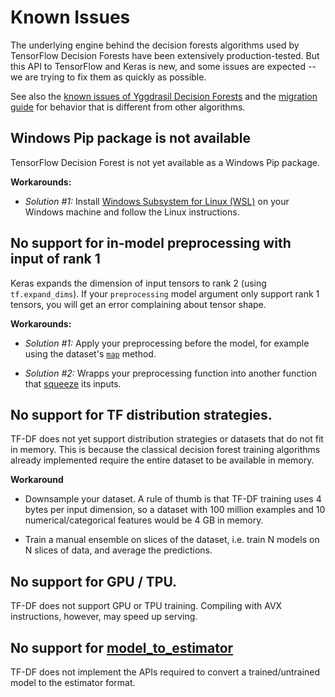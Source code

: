 # Known Issues

The underlying engine behind the decision forests algorithms used by TensorFlow
Decision Forests have been extensively production-tested. But this API to
TensorFlow and Keras is new, and some issues are expected -- we are trying to
fix them as quickly as possible.

See also the
[known issues of Yggdrasil Decision Forests](https://github.com/google/yggdrasil-decision-forests/documentation/known_issues.md)
and the [migration guide](migration.md) for behavior that is different from
other algorithms.

## Windows Pip package is not available

TensorFlow Decision Forest is not yet available as a Windows Pip package.

**Workarounds:**

-   *Solution #1:* Install
    [Windows Subsystem for Linux (WSL)](https://en.wikipedia.org/wiki/Windows_Subsystem_for_Linux)
    on your Windows machine and follow the Linux instructions.

## No support for in-model preprocessing with input of rank 1

Keras expands the dimension of input tensors to rank 2 (using `tf.expand_dims`).
If your `preprocessing` model argument only support rank 1 tensors, you will get
an error complaining about tensor shape.

**Workarounds:**

-   *Solution #1:* Apply your preprocessing before the model, for example using
    the dataset's
    [`map`](https://www.tensorflow.org/api_docs/python/tf/data/Dataset#map)
    method.

-   *Solution #2:* Wrapps your preprocessing function into another function that
    [squeeze](https://www.tensorflow.org/api_docs/python/tf/squeeze) its inputs.

## No support for TF distribution strategies.

TF-DF does not yet support distribution strategies or datasets that do not fit
in memory. This is because the classical decision forest training algorithms
already implemented require the entire dataset to be available in memory.

**Workaround**

* Downsample your dataset. A rule of thumb is that TF-DF training
uses 4 bytes per input dimension, so a dataset with 100 million examples and 10
numerical/categorical features would be 4 GB in memory.

* Train a manual ensemble on slices of the dataset, i.e. train N models on N
slices of data, and average the predictions.

## No support for GPU / TPU.

TF-DF does not support GPU or TPU training. Compiling with AVX instructions,
however, may speed up serving.

## No support for [model_to_estimator](https://www.tensorflow.org/api_docs/python/tf/keras/estimator/model_to_estimator)

TF-DF does not implement the APIs required to convert a trained/untrained model
to the estimator format.
